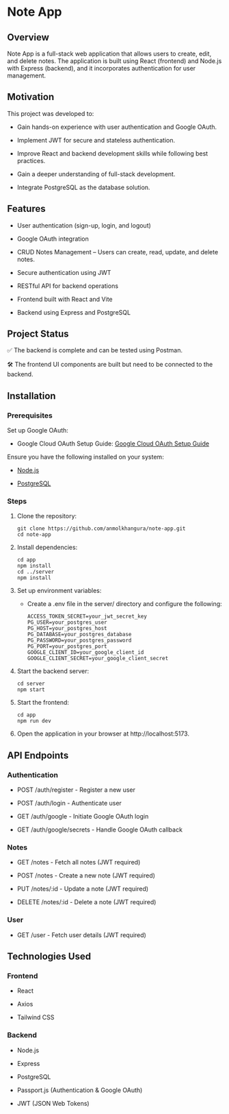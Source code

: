 Note App
========

Overview
--------

Note App is a full-stack web application that allows users to create, edit, and delete notes. The application is built using React (frontend) and Node.js with Express (backend), and it incorporates authentication for user management.

Motivation
----------

This project was developed to:

* Gain hands-on experience with user authentication and Google OAuth.

* Implement JWT for secure and stateless authentication.

* Improve React and backend development skills while following best practices.

* Gain a deeper understanding of full-stack development.

* Integrate PostgreSQL as the database solution.
    

Features
--------

*   User authentication (sign-up, login, and logout)
    
*   Google OAuth integration
    
*   CRUD Notes Management – Users can create, read, update, and delete notes.
    
*   Secure authentication using JWT
    
*   RESTful API for backend operations
    
*   Frontend built with React and Vite
    
*   Backend using Express and PostgreSQL
    

Project Status
----------------
✅ The backend is complete and can be tested using Postman.

🛠 The frontend UI components are built but need to be connected to the backend.

    

Installation
------------

### Prerequisites

Set up Google OAuth: 

*   Google Cloud OAuth Setup Guide: [Google Cloud OAuth Setup Guide](https://support.google.com/cloud/answer/6158849?hl=en#zippy=)

Ensure you have the following installed on your system:

*   [Node.js](https://nodejs.org/)
    
*   [PostgreSQL](https://www.postgresql.org/)
    

### Steps
1. Clone the repository:
   ```
   git clone https://github.com/anmolkhangura/note-app.git
   cd note-app
   ```
    
2.  Install dependencies:
    ```
    cd app
    npm install
    cd ../server
    npm install
    ```
      
3.  Set up environment variables:
     - Create a .env file in the server/ directory and configure the following:
       
        ```
        ACCESS_TOKEN_SECRET=your_jwt_secret_key
        PG_USER=your_postgres_user
        PG_HOST=your_postgres_host
        PG_DATABASE=your_postgres_database
        PG_PASSWORD=your_postgres_password
        PG_PORT=your_postgres_port
        GOOGLE_CLIENT_ID=your_google_client_id
        GOOGLE_CLIENT_SECRET=your_google_client_secret
        ```
      
4.  Start the backend server:
    ```
    cd server
    npm start
    ```
    
5. Start the frontend:
   ```
   cd app
   npm run dev
   ```
    
6.  Open the application in your browser at http://localhost:5173.
    

API Endpoints
-------------

### Authentication

*   POST /auth/register - Register a new user
    
*   POST /auth/login - Authenticate user
    
*   GET /auth/google - Initiate Google OAuth login
    
*   GET /auth/google/secrets - Handle Google OAuth callback
    

### Notes

*   GET /notes - Fetch all notes (JWT required)
    
*   POST /notes - Create a new note (JWT required)
    
*   PUT /notes/:id - Update a note (JWT required)
    
*   DELETE /notes/:id - Delete a note (JWT required)
    

### User

*   GET /user - Fetch user details (JWT required)
    

Technologies Used
-----------------

### Frontend

*   React
    
*   Axios
    
*   Tailwind CSS
    

### Backend

*   Node.js
    
*   Express
    
*   PostgreSQL
    
*   Passport.js (Authentication & Google OAuth)
    
*   JWT (JSON Web Tokens)

